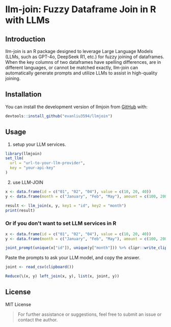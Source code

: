 
# llm-join: Fuzzy Dataframe Join in R with LLMs
## Introduction
llm-join is an R package designed to leverage Large Language Models (LLMs, such as GPT-4o, DeepSeek R1, etc.) for fuzzy joining of dataframes. When the key columns of two dataframes have spelling differences, are in different languages, or cannot be matched exactly, llm-join can automatically generate prompts and utilize LLMs to assist in high-quality joining.

## Installation
You can install the development version of llmjoin from [GitHub](https://github.com/) with:
```R
devtools::install_github("evanliu3594/llmjoin")
```

## Usage

1. setup your LLM services.
```R
library(llmjoin)
set_llm(
  url = "url-to-your-llm-provider",
  key = "your-api-key"
)
```
2. use LLM-JOIN
```R
x <- data.frame(id = c("01", "02", "04"), value = c(10, 20, 40))
y <- data.frame(month = c("January", "Feb", "May"), amount = c(100, 200, 400))

result <- llm_join(x, y, key1 = "id", key2 = "month")
print(result)
```

### Or if you don't want to set LLM services in R
```R
x <- data.frame(id = c("01", "02", "04"), value = c(10, 20, 40))
y <- data.frame(month = c("January", "Feb", "May"), amount = c(100, 200, 400))

joint_prompt(unique(x["id"]), unique(y["month"])) %>% clipr::write_clip()
```
Paste the prompts to ask your LLM model, and copy the answer.

```R
joint <- read_csv(clipboard())

Reduce(\(x, y) left_join(x, y), list(x, joint, y))
```



## License
MIT License

> For further assistance or suggestions, feel free to submit an issue or contact the author.